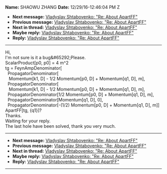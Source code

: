 **Name:** SHAOWU ZHANG
**Date:** 12/29/16-12:46:04 PM Z

  - **Next message:** [Vladyslav Shtabovenko: "Re: About
    ApartFF"](1174.html)
  - **Previous message:** [Vladyslav Shtabovenko: "Re: About
    ApartFF"](1172.html)
  - **Next in thread:** [Vladyslav Shtabovenko: "Re: About
    ApartFF"](1088.html)
  - **Maybe reply:** [Vladyslav Shtabovenko: "Re: About
    ApartFF"](1088.html)
  - **Reply:** [Vladyslav Shtabovenko: "Re: About ApartFF"](1174.html)

-----

Hi,  
I'm not sure is it a bug&\#65292;Please.  
ScalarProduct[p0, p0] = 4 m^2  
tg = FeynAmpDenominator[  
  PropagatorDenominator[  
   Momentum[k1, D] - 1/2 Momentum[p0, D] +
Momentum[q1, D], m],  
  PropagatorDenominator[  
   Momentum[k1, D] - 1/2 Momentum[p0, D] +
Momentum[q1, D], m],  
  PropagatorDenominator[1/2 Momentum[p0, D] +
Momentum[q1, D], m],  
  PropagatorDenominator[Momentum[q1, D], 0],  
  PropagatorDenominator[-(1/2) Momentum[p0, D] +
Momentum[q1, D], m]]  
ApartFF[tg, {q1}]?  
Thanks.  
Waiting for your reply.  
The last hole have been solved, thank you very much.  

-----

  - **Next message:** [Vladyslav Shtabovenko: "Re: About
    ApartFF"](1174.html)
  - **Previous message:** [Vladyslav Shtabovenko: "Re: About
    ApartFF"](1172.html)
  - **Next in thread:** [Vladyslav Shtabovenko: "Re: About
    ApartFF"](1088.html)
  - **Maybe reply:** [Vladyslav Shtabovenko: "Re: About
    ApartFF"](1088.html)
  - **Reply:** [Vladyslav Shtabovenko: "Re: About ApartFF"](1174.html)

-----

